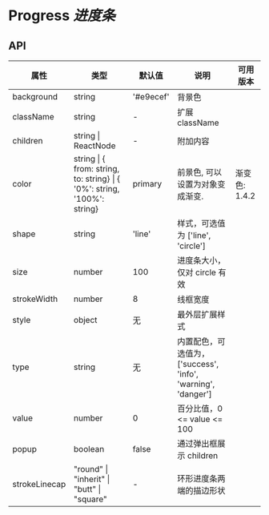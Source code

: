 # Progress *进度条*

<example />

## API

| 属性 | 类型 | 默认值 | 说明 | 可用版本 |
| --- | --- | --- | --- | --- |
| background | string | '#e9ecef' | 背景色 | |
| className | string | - | 扩展className | |
| children | string \| ReactNode | - | 附加内容 | |
| color | string \| { from: string, to: string} \| { '0%': string, '100%': string} | primary | 前景色, 可以设置为对象变成渐变.  | 渐变色: 1.4.2 |
| shape | string | 'line' | 样式，可选值为 \['line', 'circle'] | |
| size | number | 100 | 进度条大小，仅对 circle 有效 | |
| strokeWidth | number | 8 | 线框宽度 | |
| style | object | 无 | 最外层扩展样式 | |
| type | string | 无 | 内置配色，可选值为，\['success', 'info', 'warning', 'danger'] | |
| value | number | 0 | 百分比值，0 <= value <= 100 | |
| popup | boolean | false | 通过弹出框展示 children | |
| strokeLinecap | "round" \| "inherit" \| "butt" \| "square" | - | 环形进度条两端的描边形状 | |
